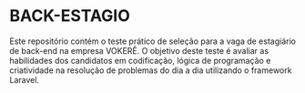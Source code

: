 # BACK-ESTAGIO
Este repositório contém o teste prático de seleção para a vaga de estagiário de back-end na empresa VOKERÊ. O objetivo deste teste é avaliar as habilidades dos candidatos em codificação, lógica de programação e criatividade na resolução de problemas do dia a dia utilizando o framework Laravel.
